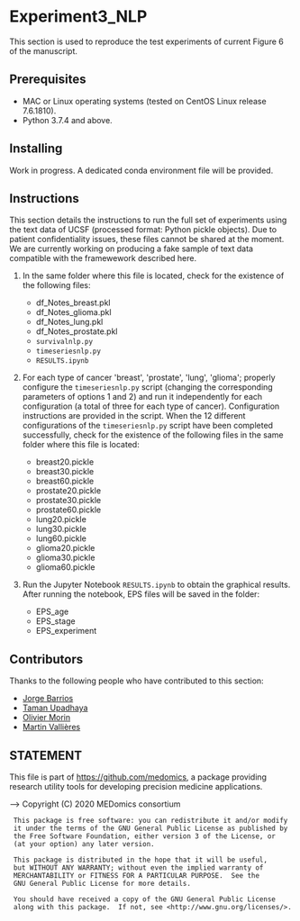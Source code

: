 # Experiment3_NLP

This section is used to reproduce the test experiments of current Figure 6 of the manuscript.

## Prerequisites
* MAC or Linux operating systems (tested on CentOS Linux release 7.6.1810).
* Python 3.7.4 and above.

## Installing

Work in progress. A dedicated conda environment file will be provided.

## Instructions

This section details the instructions to run the full set of experiments using the text data of UCSF (processed format: Python pickle objects). Due to patient confidentiality issues, these files cannot be shared at the moment. We are currently working on producing a fake sample of text data compatible with the framewework described here. 

1. In the same folder where this file is located, check for the existence of the following files:
	* df_Notes_breast.pkl
	* df_Notes_glioma.pkl
	* df_Notes_lung.pkl
	* df_Notes_prostate.pkl
	* ```survivalnlp.py```
	* ```timeseriesnlp.py```
	* ```RESULTS.ipynb```
	
2. For each type of cancer 'breast', 'prostate', 'lung', 'glioma'; properly configure the ```timeseriesnlp.py``` script (changing the corresponding parameters of options 1 and 2) and run it independently for each configuration (a total of three for each type of cancer). Configuration instructions are provided in the script. When the 12 different configurations of the ```timeseriesnlp.py``` script have been completed successfully, check for the existence of the following files in the same folder where this file is located:
	* breast20.pickle  
	* breast30.pickle
	* breast60.pickle
	* prostate20.pickle
	* prostate30.pickle
	* prostate60.pickle
	* lung20.pickle
	* lung30.pickle
	* lung60.pickle
	* glioma20.pickle
	* glioma30.pickle
	* glioma60.pickle

3. Run the Jupyter Notebook ```RESULTS.ipynb``` to obtain the graphical results. After running the notebook, EPS files will be saved in the folder:
	* EPS_age
    * EPS_stage
    * EPS_experiment

## Contributors

Thanks to the following people who have contributed to this section:

* [Jorge Barrios](https://github.com/numeroj)
* [Taman Upadhaya](https://github.com/TmnGitHub)
* [Olivier Morin](https://github.com/OlivierMorinUCSF)
* [Martin Vallières](https://github.com/mvallieres)

## STATEMENT

 This file is part of <https://github.com/medomics>, a package providing research utility tools for developing precision medicine applications. 
 
 --> Copyright (C) 2020  MEDomics consortium

     This package is free software: you can redistribute it and/or modify
     it under the terms of the GNU General Public License as published by
     the Free Software Foundation, either version 3 of the License, or
     (at your option) any later version.

     This package is distributed in the hope that it will be useful,
     but WITHOUT ANY WARRANTY; without even the implied warranty of
     MERCHANTABILITY or FITNESS FOR A PARTICULAR PURPOSE.  See the
     GNU General Public License for more details.
 
     You should have received a copy of the GNU General Public License
     along with this package.  If not, see <http://www.gnu.org/licenses/>.
